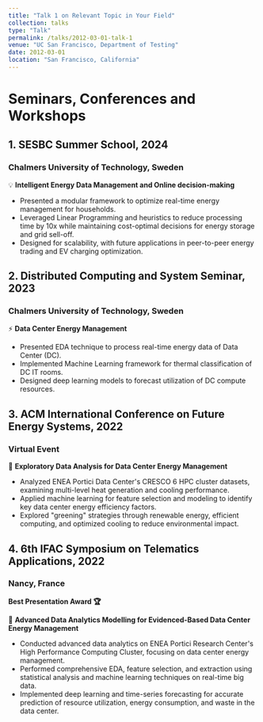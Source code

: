 ```yaml
---
title: "Talk 1 on Relevant Topic in Your Field"
collection: talks
type: "Talk"
permalink: /talks/2012-03-01-talk-1
venue: "UC San Francisco, Department of Testing"
date: 2012-03-01
location: "San Francisco, California"
---
```


# Seminars, Conferences and Workshops 

## 1. SESBC Summer School, 2024
### Chalmers University of Technology, Sweden

💡 **Intelligent Energy Data Management and Online decision-making**
- Presented a modular framework to optimize real-time energy management for households.
- Leveraged Linear Programming and heuristics to reduce processing time by 10x while maintaining cost-optimal decisions for energy storage and grid sell-off.
- Designed for scalability, with future applications in peer-to-peer energy trading and EV charging optimization.

## 2. Distributed Computing and System Seminar, 2023
### Chalmers University of Technology, Sweden

⚡️ **Data Center Energy Management**
- Presented EDA technique to process real-time energy data of Data Center (DC).
- Implemented Machine Learning framework for thermal classification of DC IT rooms.  
- Designed deep learning models to forecast utilization of DC compute resources.

## 3. ACM International Conference on Future Energy Systems, 2022
###  Virtual Event

 🌱 **Exploratory Data Analysis for Data Center Energy Management**

- Analyzed ENEA Portici Data Center's CRESCO 6 HPC cluster datasets, examining multi-level heat generation and cooling performance.
- Applied machine learning for feature selection and modeling to identify key data center energy efficiency factors.
- Explored "greening" strategies through renewable energy, efficient computing, and optimized cooling to reduce environmental impact.

## 4. 6th IFAC Symposium on Telematics Applications, 2022
### Nancy, France
**Best Presentation Award 🏆**

🔋 **Advanced Data Analytics Modelling for Evidenced-Based Data Center Energy Management**

- Conducted advanced data analytics on ENEA Portici Research Center's High Performance Computing Cluster, focusing on data center energy management.
- Performed comprehensive EDA, feature selection, and extraction using statistical analysis and machine learning techniques on real-time big data.
- Implemented deep learning and time-series forecasting for accurate prediction of resource utilization, energy consumption, and waste in the data center.
